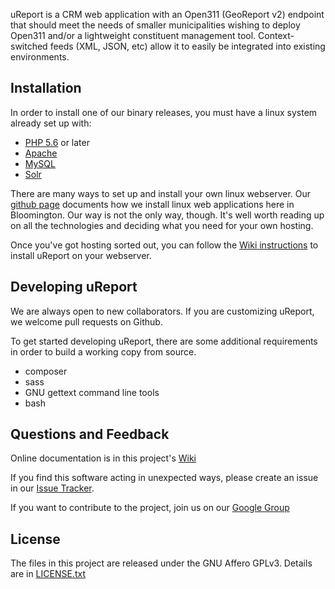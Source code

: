 uReport is a CRM web application with an Open311
(GeoReport v2) endpoint that should meet the needs of smaller municipalities
wishing to deploy Open311 and/or a lightweight constituent management tool.
Context-switched feeds (XML, JSON, etc) allow it to easily be integrated into
existing environments.

## Installation
In order to install one of our binary releases, you must have a linux system already set up with:

* [PHP 5.6](http://php.net) or later
* [Apache](http://httpd.apache.org)
* [MySQL](http://dev.mysql.com)
* [Solr](http://lucene.apache.org/solr)

There are many ways to set up and install your own linux webserver.  Our [github page](http://city-of-bloomington.github.io) documents how we install linux web applications here in Bloomington.  Our way is not the only way, though.  It's well worth reading up on all the technologies and deciding what you need for your own hosting.

Once you've got hosting sorted out, you can follow the [Wiki instructions](https://github.com/City-of-Bloomington/uReport/wiki/Install) to install uReport on your webserver.

## Developing uReport
We are always open to new collaborators.  If you are customizing uReport, we welcome pull requests on Github.

To get started developing uReport, there are some additional requirements in order to build a working copy from source.

* composer
* sass
* GNU gettext command line tools
* bash

## Questions and Feedback
Online documentation is in this project's
[Wiki](https://github.com/City-of-Bloomington/uReport/wiki)

If you find this software acting in unexpected ways, please create an issue
in our [Issue Tracker](https://github.com/City-of-Bloomington/uReport/issues).

If you want to contribute to the project, join us on our
[Google Group](https://groups.google.com/forum/?fromgroups#!forum/ureport)

## License
The files in this project are released under the GNU Affero GPLv3.
Details are in [LICENSE.txt](LICENSE.txt)

